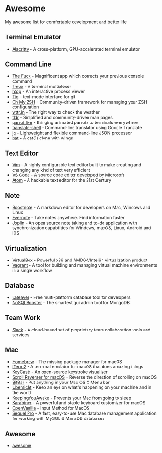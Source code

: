 # Awesome

My awesome list for comfortable development and better life

## Terminal Emulator

- [Alacritty](https://github.com/alacritty/alacritty) - A cross-platform, GPU-accelerated terminal emulator

## Command Line

- [The Fuck](https://github.com/nvbn/thefuck) - Magnificent app which corrects your previous console command
- [Tmux](https://github.com/tmux/tmux/wiki) - A terminal multiplexer
- [htop](http://hisham.hm/htop/) - An interactive process viewer
- [Tig](https://jonas.github.io/tig/) - text-mode interface for git
- [Oh My ZSH](http://ohmyz.sh/) - Community-driven framework for managing your ZSH configuration
- [wttr.in](https://github.com/chubin/wttr.in) - The right way to check the weather
- [tldr](https://github.com/tldr-pages/tldr/) - Simplified and community-driven man pages
- [parrot.live](https://github.com/hugomd/parrot.live) - Bringing animated parrots to terminals everywhere
- [translate-shell](https://github.com/soimort/translate-shell) - Command-line translator using Google Translate
- [jq](https://stedolan.github.io/jq/) - Lightweight and flexible command-line JSON processor
- [bat](https://github.com/sharkdp/bat) - A cat(1) clone with wings

## Text Editor

- [Vim](https://www.vim.org/) - A highly configurable text editor built to make creating and changing any kind of text very efficient
- [VS Code](https://code.visualstudio.com/) - A source code editor developed by Microsoft
- [Atom](https://atom.io/) - A hackable text editor for the 21st Century

## Note

- [Boostnote](https://github.com/BoostIO/Boostnote/) - A markdown editor for developers on Mac, Windows and Linux
- [Evernote](https://evernote.com/) - Take notes anywhere. Find information faster
- [Joplin](https://github.com/laurent22/joplin) - An open source note taking and to-do application with synchronization capabilities for Windows, macOS, Linux, Android and iOS

## Virtualization

- [VirtualBox](https://www.virtualbox.org/) - Powerful x86 and AMD64/Intel64 virtualization product
- [Vagrant](https://www.vagrantup.com/) - A tool for building and managing virtual machine environments in a single workflow

## Database

- [DBeaver](https://dbeaver.jkiss.org/) - Free multi-platform database tool for developers
- [NoSQLBooster](https://nosqlbooster.com/) - The smartest gui admin tool for MongoDB

## Team Work

- [Slack](https://slack.com/) - A cloud-based set of proprietary team collaboration tools and services

## Mac

- [Homebrew](https://brew.sh/) - The missing package manager for macOS
- [iTerm2](https://www.iterm2.com/) - A terminal emulator for macOS that does amazing things
- [KeyCastr](https://github.com/keycastr/keycastr) - An open-source keystroke visualizer
- [Scroll Reverser for macOS](https://pilotmoon.com/scrollreverser/) - Reverse the direction of scrolling on macOS
- [BitBar](https://getbitbar.com/) - Put anything in your Mac OS X Menu bar
- [Übersicht](https://github.com/felixhageloh/uebersicht) - Keep an eye on what's happening on your machine and in the world
- [KeepingYouAwake](https://github.com/newmarcel/KeepingYouAwake) - Prevents your Mac from going to sleep
- [Karabiner](https://pqrs.org/osx/karabiner/) - A powerful and stable keyboard customizer for macOS
- [OpenVanilla](https://openvanilla.org/) - Input Method for MacOS
- [Sequel Pro](https://www.sequelpro.com/) - A fast, easy-to-use Mac database management application for working with MySQL & MariaDB databases

## Awesome

- [awesome](https://github.com/sindresorhus/awesome)
